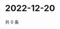 # 2022-12-20

共 0 条

<!-- BEGIN WEIBO -->
<!-- 最后更新时间 Tue Dec 20 2022 21:12:14 GMT+0800 (China Standard Time) -->

<!-- END WEIBO -->
